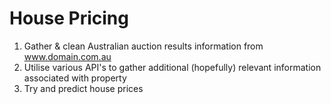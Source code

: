 # House Pricing

1. Gather & clean Australian auction results information from www.domain.com.au
2. Utilise various API's to gather additional (hopefully) relevant information associated with property
2. Try and predict house prices